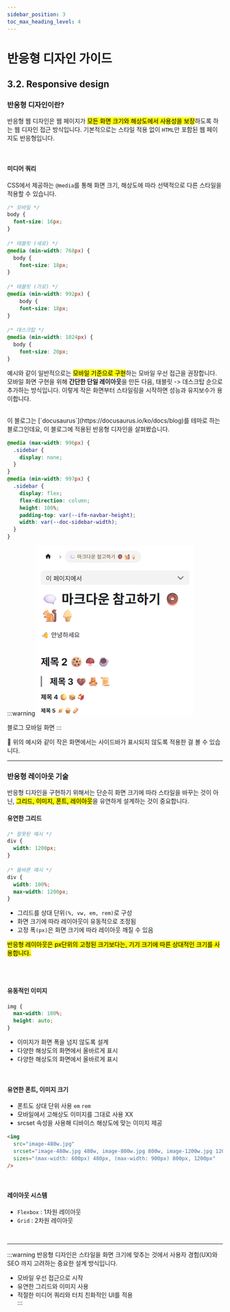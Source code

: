 ```yaml
---
sidebar_position: 3
toc_max_heading_level: 4
---
```


# 반응형 디자인 가이드

## 3.2. Responsive design
### 반응형 디자인이란?

반응형 웹 디자인은 웹 페이지가 <mark>모든 화면 크기와 해상도에서 사용성을 보장</mark>하도록 하는 웹 디자인 접근 방식입니다. 기본적으로는 스타일 적용 없이 `HTML`만 포함된 웹 페이지도 반응형입니다. 

<br/>

#### 미디어 쿼리

CSS에서 제공하는 `@media`를 통해 화면 크기, 해상도에 따라 선택적으로 다른 스타일을 적용할 수 있습니다.


```css
/* 모바일 */
body {
  font-size: 16px;
}

/* 태블릿 (세로) */
@media (min-width: 768px) {
  body {
    font-size: 18px;
}

/* 태블릿 (가로) */
@media (min-width: 992px) {
    body {
    font-size: 18px;
}

/* 데스크탑 */
@media (min-width: 1024px) {
  body {
    font-size: 20px;
}
```

예시와 같이 일반적으로는 <mark>모바일 기준으로 구현</mark>하는 모바일 우선 접근을 권장합니다. 모바일 화면 구현을 위해 **간단한 단일 레이아웃**을 만든 다음, 태블릿 -> 데스크탑 순으로 추가하는 방식입니다. 이렇게 작은 화면부터 스타일링을 시작하면 성능과 유지보수가 용이합니다.

<br/>
이 블로그는 [`docusaurus`](https://docusaurus.io/ko/docs/blog)를 테마로 하는 블로그인데요, 이 블로그에 적용된 반응형 디자인을 살펴봤습니다.

```css
@media (max-width: 996px) {
  .sidebar {
    display: none;
  }
}
@media (min-width: 997px) {
  .sidebar {
    display: flex;
    flex-direction: column;
    height: 100%;
    padding-top: var(--ifm-navbar-height);
    width: var(--doc-sidebar-width);
  }
}
```

:::warning
![media-mobile](./img/media-mobile.png)  

블로그 모바일 화면
:::

🧱 위의 예시와 같이 작은 화면에서는 사이드바가 표시되지 않도록 적용한 걸 볼 수 있습니다.

--- 

### 반응형 레이아웃 기술

반응형 디자인을 구현하기 위해서는 단순히 화면 크기에 따라 스타일을 바꾸는 것이 아닌, <mark>그리드, 이미지, 폰트, 레이아웃</mark>을 유연하게 설계하는 것이 중요합니다.

#### 유연한 그리드

```css
/* 잘못된 예시 */
div {
  width: 1200px;
}

/* 올바른 예시 */
div {
  width: 100%;
  max-width: 1200px;
}
```

- 그리드를 상대 단위`(%, vw, em, rem)`로 구성
- 화면 크기에 따라 레이아웃이 유동적으로 조정됨
- 고정 폭`(px)`은 화면 크기에 따라 레이아웃 깨질 수 있음

<mark>반응형 레이아웃은 px단위의 고정된 크기보다는, 기기 크기에 따른 상대적인 크기를 사용합니다.</mark>

<br/><br/>

#### 유동적인 이미지

```css
img {
  max-width: 100%;
  height: auto;
}
```

- 이미지가 화면 폭을 넘지 않도록 설계
- 다양한 해상도의 화면에서 올바르게 표시
- 다양한 해상도의 화면에서 올바르게 표시
<br/>


#### 유연한 폰트, 이미지 크기

- 폰트도 상대 단위 사용 `em` `rem`
- 모바일에서 고해상도 이미지를 그대로 사용 XX 
- srcset 속성을 사용해 디바이스 해상도에 맞는 이미지 제공


```html
<img 
  src="image-480w.jpg" 
  srcset="image-480w.jpg 480w, image-800w.jpg 800w, image-1200w.jpg 1200w"
  sizes="(max-width: 600px) 480px, (max-width: 900px) 800px, 1200px"
/>
```

<br/>

#### 레이아웃 시스템

- `Flexbox` : 1차원 레이아웃
- `Grid` : 2차원 레이아웃

<br/>


---

:::warning
반응형 디자인은 스타일을 화면 크기에 맞추는 것에서 사용자 경험(UX)와 SEO 까지 고려하는 중요한 설계 방식입니다.
- 모바일 우선 접근으로 시작
- 유연한 그리드와 이미지 사용
- 적절한 미디어 쿼리와 터치 친화적인 UI를 적용  
:::